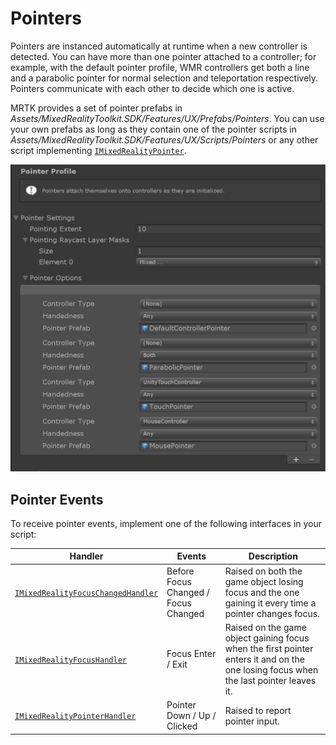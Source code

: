 # Pointers

Pointers are instanced automatically at runtime when a new controller is detected. You can have more than one pointer attached to a controller; for example, with the default pointer profile, WMR controllers get both a line and a parabolic pointer for normal selection and teleportation respectively. Pointers communicate with each other to decide which one is active.

MRTK provides a set of pointer prefabs in *Assets/MixedRealityToolkit.SDK/Features/UX/Prefabs/Pointers*. You can use your own prefabs as long as they contain one of the pointer scripts in *Assets/MixedRealityToolkit.SDK/Features/UX/Scripts/Pointers* or any other script implementing [`IMixedRealityPointer`](xref:Microsoft.MixedReality.Toolkit.Input.IMixedRealityPointer).

<img src="../../External/ReadMeImages/Input/PointerProfile.png" style="max-width:100%;">

## Pointer Events

To receive pointer events, implement one of the following interfaces in your script:

Handler | Events | Description
--- | --- | ---
[`IMixedRealityFocusChangedHandler`](xref:Microsoft.MixedReality.Toolkit.Input.IMixedRealityFocusChangedHandler) | Before Focus Changed / Focus Changed | Raised on both the game object losing focus and the one gaining it every time a pointer changes focus.
[`IMixedRealityFocusHandler`](xref:Microsoft.MixedReality.Toolkit.Input.IMixedRealityFocusHandler) | Focus Enter / Exit | Raised on the game object gaining focus when the first pointer enters it and on the one losing focus when the last pointer leaves it.
[`IMixedRealityPointerHandler`](xref:Microsoft.MixedReality.Toolkit.Input.IMixedRealityPointerHandler) | Pointer Down / Up / Clicked | Raised to report pointer input.